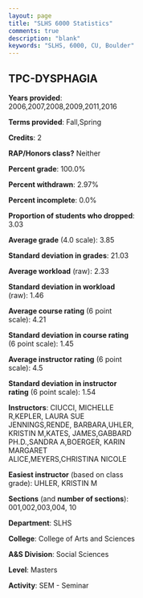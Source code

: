 ```yaml
---
layout: page
title: "SLHS 6000 Statistics"
comments: true
description: "blank"
keywords: "SLHS, 6000, CU, Boulder"
--- 
```

<head>
<script src="https://ajax.googleapis.com/ajax/libs/jquery/2.1.3/jquery.min.js"></script>
<script src="https://dl.dropboxusercontent.com/s/pc42nxpaw1ea4o9/highcharts.js?dl=0"></script>
<!-- <script src="../assets/js/highcharts.js"></script> -->
<style type="text/css">@font-face {
	font-family: "Bebas Neue";
	src: url(https://www.filehosting.org/file/details/544349/BebasNeue%20Regular.otf) format("opentype");
	}
	h1.Bebas { 
		font-family: "Bebas Neue", Verdana, Tahoma;
	}
</style>
</head>
<body>
	<div id="container" style="float: right; width: 45%; height: 88%; margin-left: 2.5%; margin-right: 2.5%;"></div>
	<script language="JavaScript">
		$(document).ready(function() {
		var chart = {type: 'column'};
		var title = {text: 'Grade Distribution'};
		var xAxis = {categories: ['A','B','C','D','F'],crosshair: true};
		var yAxis = {min: 0,title: {text: 'Percentage'}};
		var tooltip = {headerFormat: '<center><b><span style="font-size:20px">{point.key}</span></b></center>',
		               pointFormat: '<td style="padding:0"><b>{point.y:.1f}%</b></td>',
		               footerFormat: '</table>',shared: true,useHTML: true};
		var plotOptions = {column: {pointPadding: 0.0,borderWidth: 0}};  
		var credits = {enabled: false};var series= [{name: 'Percent',data: [89.06,10.42,0.52,0.0,0.0,]}];
		var json = {};
		json.chart = chart;
		json.title = title;
		json.tooltip = tooltip;
		json.xAxis = xAxis;
		json.yAxis = yAxis;  
		json.series = series;
		json.plotOptions = plotOptions;  
		json.credits = credits;
		$('#container').highcharts(json);
	});
	</script>
</body>
			   
## TPC-DYSPHAGIA

**Years provided**: 2006,2007,2008,2009,2011,2016

**Terms provided**: Fall,Spring

**Credits**: 2

**RAP/Honors class?** Neither

**Percent grade**: 100.0%

**Percent withdrawn**: 2.97%

**Percent incomplete**: 0.0%

**Proportion of students who dropped**: 3.03

**Average grade** (4.0 scale): 3.85

**Standard deviation in grades**: 21.03

**Average workload** (raw): 2.33

**Standard deviation in workload** (raw): 1.46

**Average course rating** (6 point scale): 4.21

**Standard deviation in course rating** (6 point scale): 1.45

**Average instructor rating** (6 point scale): 4.5

**Standard deviation in instructor rating** (6 point scale): 1.54

**Instructors**: CIUCCI, MICHELLE R,KEPLER, LAURA SUE JENNINGS,RENDE, BARBARA,UHLER, KRISTIN M,KATES, JAMES,GABBARD PH.D.,SANDRA A,BOERGER, KARIN MARGARET ALICE,MEYERS,CHRISTINA NICOLE

**Easiest instructor** (based on class grade): UHLER, KRISTIN M

**Sections** (and **number of sections**): 001,002,003,004, 10

**Department**: SLHS

**College**: College of Arts and Sciences

**A&S Division**: Social Sciences

**Level**: Masters

**Activity**: SEM - Seminar